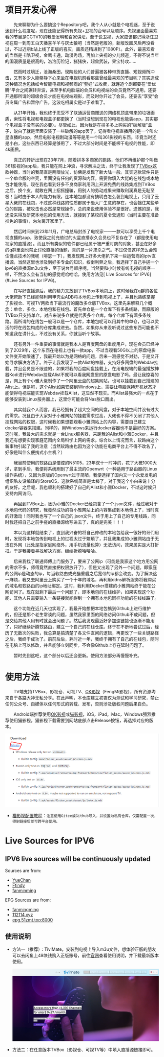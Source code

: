 # 项目开发心得

&emsp;&emsp;先来聊聊为什么要搞这个Repository吧，我个人从小就是个电视迷，至于说迷到什么程度呢，现在还能记得所有央视+卫视的台号以及顺序。央视里面最喜欢看的节目是CCTV10的我爱发明和百家讲坛，至于说卫视，大家应该都记得浙江卫视在周一到周五白天播喜羊羊与灰太狼吧（当然是老版的，新版改画风后再没看过，不过近期b站上线了正版的喜灰，画质还精进到了1080P）。此外，最喜欢看的当然是卡酷卫视，金鹰卡通，动漫秀场，再加上央视的少儿频道，不得不说当年的国漫质量是很高的，洛洛历险记，猪猪侠，超兽武装，果宝特攻……

&emsp;&emsp;然而时过境迁，沧海桑田，现阶段的人们普遍被各种带货直播、短视频所冲击，又有多少人能够静下心来坐在电视机前看那些曾经最喜欢的节目呢？其实造成这种情况也包括如今智能电视和视频商的“套娃”式收费，就连追个剧都要在“爱优腾”平台之间辗转奔波，甚至手机电脑端的会员和电视端的会员竟然不通用，还要开通那所谓的超级会员才能在电视端观影，而及时你开过了会员，还要去“享受”会员专属广告和暂停广告，这波吃相属实是过于难看了。

&emsp;&emsp;从21年开始，我也终于忍受不了联通运营商赠送的网络机顶盒带来的垃圾画质，索性将电视和电视盒子都更换了（当时没想到现在的电视也能装app，其实那个电视盒子没有买的必要）。尽管如此，因为我是在拼多多上购买的"破解版"盒子，说白了就是里面安装了一些破解的app罢了，记得看电视直播用的是一个叫火星直播的app，然后电影电视剧动漫等等是用一个叫361影视的东西。毕竟当时还是小白，这些东西已经算是够用了，不过大部分时间是不能榨干电视的性能，即4k画质。

&emsp;&emsp;真正的转折出现在23年7月，随着拼多多商家的跑路，他们不再维护那个叫做361影视的app后，我只能在网上冲浪，寻求解决之法，终于让我发现了[TVBox](https://github.com/CatVodTVOfficial/TVBoxOSC)这款神器，当时的我简直是两眼放光，仿佛是发现了新大陆一般。其实这款软件只是一个单仓版的空壳，里面没有任何的资源和内容，需要你填入大佬的在线包或本地包才能使用。现在我也看到好多不良商家利用网上开源免费的线路集成到TVBox之后，换个皮，就敢在网上招摇撞骗，用别人的劳动成果来赚取利润真是无耻至极！当时由于本人的能力有限，连本地包都没有搞明白怎么装到电视上，只用了云星大佬的在线包，不过这种线路的性质都属于砸大厂生意的存在，也会挡住某些单位的财路，被攻击也必然是常规操作，总的来说使用体验不是很好。遗憾的是，我还没来得及研究本地包的使用方法，就接到了某校的夏令营通知（当时主要在准备推免的事情），匆匆离开家里了。

&emsp;&emsp;然后时间来到23年11月，广电总局封杀了电视家——一款可以享受上千个电视直播的app，致使我之前充值过的火星直播永久会员也不复存在了（都是使用电视家的直播源）。而且所有类似的软件都已经属于被严重盯防的对象，甚至在好多的q群里面也禁止讨论直播的话题，真的是一片肃杀之气。不过仅仅这样怎么会难住懂点技术的我呢（嘚瑟一下），我发现网上好多大佬扒下来一些运营商的iptv直播源，当然这里也涉及到好多专业的知识，权衡利弊之后，我选择了自己手搓一个ipv6的直播源m3u文件，至于说台号顺序呢，当然要和小时候有线电视的顺序一样，不然怎么会有当初的感觉呢哈哈哈，使用方法见[ Live Sources for IPV6](#Live Sources for IPV6)。

&emsp;&emsp;在写好直播源后，我的精力又放到了TVBox本地包上，这时候我在q群的各位大佬帮助下已经能够利用甲壳虫ADB将本地包上传到电视上了，并且也熟练掌握了影视仓、可视TV两款当下最流行的魔改多仓版TVBox。这里先来解释几个概念：单仓，多仓，本地包和在线包。首先单仓是一个仓库下有多条线路，而原版的TVBox只支持单仓，对应来说多仓就是代表多个仓库，每个仓库下有着多条线路。而所谓的在线包一般可以是一个仓库，本地包呢可以用其中的单仓，也可以灵活的将在线包构成的仓库集成进去。当然，如果你从来没听说过这些东西可能也不知道我在讲什么，不过没有关系，你就当听个故事。

&emsp;&emsp;还有另外一件重要的事情就是我本人是百度网盘的重度用户，现在会员已经冲到了2029年，这个东西在电视上也有一款app，不过当观看50G以上的原盘电影文件变开始限速了，我最开始以为是网络的问题，后来一测感觉不对劲，于是又开始寻求解决方法了。终于让我发现了一款Alist的神器，支持好多网盘的Webdav挂载，并且会员是不限速的，如果将我的百度网盘挂载上，在用电视端的最强播放神器Kodi进行Webdav挂载Alist不就可以看我网盘里的原盘电影了吗。最让我惊喜的是，网上有个小雅大佬制作了一个阿里云盘的超集网站，也可以挂载到自己搭建的Alist上。但是吧，这个Alist如果安装到Windows上，需要让电脑保持开机状态才能使得电视端能实现Webdav挂载Alist，这显然不现实。而Alist最强大的一点在于能够安装到Linux服务器上，这里你可能会将Nas脱口而出。

&emsp;&emsp;其实就我个人而言，我已经拥有了超大空间的网盘，对于本地空间并没有过大的需求。况且由于大家对于小雅网站的挂载需求过高，大佬也不得不关闭了其他人挂载网站的权限，这时候我如果想要观看小雅网站上的内容，需要自己建立docker容器来搭建。同样的，用Windows来运行docker容器也不是最好的方案。这时呢，我最大的需求就是一台Linux服务器，来跑我的Alist和小雅Docker，并且我还有想要实现家庭范围内全局科学上网的需求。综合以上情况而言，软路由这个新事物引起了我的注意（当然软路由也因为这个功能在电商平台上不得不改名了，好像是叫什么便携式小主机？）

&emsp;&emsp;我目前使用的软路由是倍控的N5105，23年双十一时冲的，花了大概1000大洋，拿到手后，我便将系统刷到了最主流的Openwrt（一种适用于路由器的Linux操作系统），又因为原版的Openwrt过于简陋，我便选择了国内又一个永爱发电的组织酷友设编译的iStoreOS，这款系统简直是太棒了，对于我这个小白来说十分的友好。之后呢，我也顺利的搭建好了自己的Alist和小雅Docker，不过这时候只支持内网访问。

&emsp;&emsp;再回到TVBox上，因为小雅的Docker已经包含了一个.json文件，经过我对于本地包代码的研究，我竟然成功的将小雅网站上的内容集成到本地包上了，当时真的好激动！同时我也写了一个自己的.json文件，终于用上了自己的专用线路，同时我还把自己之前手搓的直播源给写进去了，真的是完美！！！

&emsp;&emsp;本以为这样就结束了，直到我兴奋的将自己修改的本地包给我一很好的哥们用时，发现将本地包传到电视上的过程太过于繁琐了，并且我集成的小雅网站由于无法在外网（此处是指家庭网络外，用手机流量也算）无法访问，效果属实是大打折扣。于是我接着寻找解决方案，继续折腾哈哈哈。

&emsp;&emsp;后来我找了联通师傅上门服务了，要来了公网ip（可能是我家这个地方用公网的需求不多，师傅竟然直接把权限放开了），但是又出现了另外一个问题，即家庭的公网ip是动态的ip，每当软路由或光猫重启之后宽带的ip都会改变。为了解决这一麻烦，我又去阿里云上购买了一个十年的域名，再利用ddns解析服务将我购买的域名和软路由的ip地址绑定。这时，我利用Docker搭建的小雅网站终于能在公网访问了。现在就剩下最后一个问题了，即本地包的在线维护，如果实现这个功能，其他人只需要输入一条链接就能得到一个拥有本地包同样功能的在线线路了。

&emsp;&emsp;这个功能在近几天也实现了，我最开始想把本地包搞到Github上进行维护的，但还是那个老生常谈的问题，虽然我家里面的网络访问Github不成问题，但是交给其他人用有时就会出问题了。然后我发现最近好多加速链接也逐渐不能用了，只好继续折腾软路由，建立一个自己的在线仓库。终于在不断地尝试过后，经历了无数次的失败，我总算是搞清楚了各文件直间的逻辑，再更改了一些关键路径之后，我终于成功了。前前后后，耗时近一年，我终于拥有了自己的在线包，随时在电脑上可以修改，并且能够立刻同步，不会像Github上存在延时问题了。

&emsp;&emsp;暂时先到这吧，这个部分以后还会更新。使用方法部分再慢慢补充。


# 使用方法

&emsp;&emsp;TV端支持TVBox、影视仓、可视TV、[OK影视](https://github.com/FongMi/Release)（FengMi影视），所有资源均来自于各路大神无私分享。在此声明，本仓库建立初衷仅为测试和学习研究，禁止任何公众号、自媒体以任何形式的转载、发布，否则涉及版权问题后果自负。

&emsp;&emsp;Android端推荐使用[OK影视](https://github.com/FongMi/Release)或[猫影视](https://github.com/catvod/CatVodOpen)，iOS，iPad，Mac，Windows强烈推荐使用猫影视。猫影视下载需要到网站底部点击Release按钮，再选择对应的版本。

![image-20240608171732122](./figures/image-20240608171732122.png)

- [猫影视配置教程](https://omii.top/1296.html)：`注意使用Gitee或Github导入，并设置为私有仓库，仅需配置一次，得到链接后即可跨平台使用。`





# Live Sources for IPV6

## IPV6 live sources will be continuously updated

Sources are from:

- [YueChan](https://github.com/YueChan/Live)
- [Ftindy](https://github.com/Ftindy/IPTV-URL)
- [fanminming](https://github.com/fanmingming/live)

EPG Sources are from:

- [fanmingming](https://github.com/fanmingming/live)
- [112114.xyz](https://diyp1.112114.xyz)
- [epg.51zmt.top:8000](http://epg.51zmt.top:8000/)

## 使用说明

- 方法一（推荐）：TiviMate，安装到电视上导入m3u文件，想体验正版的朋友可以去闲鱼上49块钱购入正版账号，前往[官网](https://www.tivimate.org/)查看使用说明，并下载最新版本使用。

  ![image-20240605213924271](./figures/image-20240605213924271.png)

- 方法二：在任意版本TVBox（影视仓、可视TV等）中填入直播源链接即可。

